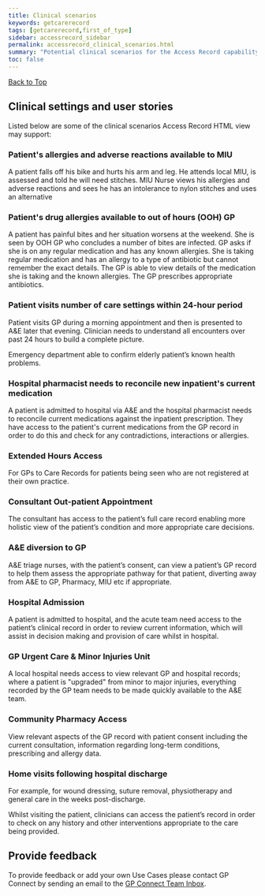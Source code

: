 ```yaml
---
title: Clinical scenarios
keywords: getcarerecord
tags: [getcarerecord,first_of_type]
sidebar: accessrecord_sidebar
permalink: accessrecord_clinical_scenarios.html
summary: "Potential clinical scenarios for the Access Record capability"
toc: false
---
```


<a href="#" class="back-to-top">Back to Top</a>


## Clinical settings and user stories ##

Listed below are some of the clinical scenarios Access Record HTML view may support:

### Patient's allergies and adverse reactions available to MIU ###

A patient falls off his bike and hurts his arm and leg.  He attends local MIU, is assessed and told he will need stitches.  MIU Nurse views his allergies and adverse reactions and sees he has an intolerance to nylon stitches and uses an alternative


### Patient's drug allergies available to out of hours (OOH) GP ###

A patient has painful bites and her situation worsens at the weekend.  She is seen by OOH GP who concludes a number of bites are infected.  GP asks if she is on any regular medication and has any known allergies.  She is taking regular medication and has an allergy to a type of antibiotic but cannot remember the exact details. The GP is able to view details of the medication she is taking and the known allergies. The GP prescribes appropriate antibiotics.
 

### Patient visits number of care settings within 24-hour period ###
 
Patient visits GP during a morning appointment and then is presented to A&E later that evening.  Clinician needs to understand all encounters over past 24 hours to build a complete picture.

Emergency department able to confirm elderly patient’s known health problems.
 

### Hospital pharmacist needs to reconcile new inpatient's current medication ###

A patient is admitted to hospital via A&E and the hospital pharmacist needs to reconcile current medications against the inpatient prescription.  They have access to the patient's current medications from the GP record in order to do this and check for any contradictions, interactions or allergies.

  
### Extended Hours Access ###

For GPs to Care Records for patients being seen who are not registered at their own practice.

 
### Consultant Out-patient Appointment ###

The consultant has access to the patient’s full care record enabling more holistic view of the patient’s condition and more appropriate care decisions.


### A&E diversion to GP ###

A&E triage nurses, with the patient’s consent, can view a patient’s GP record to help them assess the appropriate pathway for that patient, diverting away from A&E to GP, Pharmacy, MIU etc if appropriate.


### Hospital Admission ###

A patient is admitted to hospital, and the acute team need access to the patient’s clinical record in order to review current information, which will assist in decision making and provision of care whilst in hospital.


### GP Urgent Care & Minor Injuries Unit ###

A local hospital needs access to view relevant GP and hospital records; where a patient is "upgraded" from minor to major injuries, everything recorded by the GP team needs to be made quickly available to the A&E team.
 
 
### Community Pharmacy Access ###

View relevant aspects of the GP record with patient consent including the current consultation, information regarding long-term conditions, prescribing and allergy data.


### Home visits following hospital discharge ###

For example, for wound dressing, suture removal, physiotherapy and general care in the weeks post-discharge.

Whilst visiting the patient, clinicians can access the patient’s record in order to check on any history and other interventions appropriate to the care being provided.


 
## Provide feedback ##

To provide feedback or add your own Use Cases please contact GP Connect by sending an email to the [GP Connect Team Inbox](mailto://gpconnect@nhs.net).
